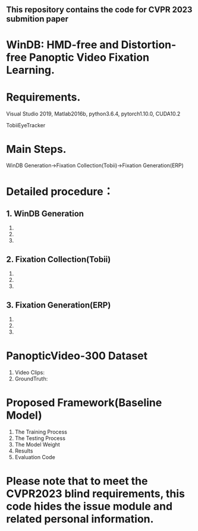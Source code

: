 ## This repository contains the code for CVPR 2023 submition paper 
# WinDB: HMD-free and Distortion-free Panoptic Video Fixation Learning.

# Requirements.
Visual Studio 2019, Matlab2016b, python3.6.4, pytorch1.10.0, CUDA10.2

TobiiEyeTracker

# Main Steps.
WinDB Generation->Fixation Collection(Tobii)->Fixation Generation(ERP)

# Detailed procedure：
## 1. WinDB Generation
1)
2)
3)
## 2. Fixation Collection(Tobii)
1)
2)
3)
## 3. Fixation Generation(ERP)
1)
2)
3)

# PanopticVideo-300 Dataset
1) Video Clips:
2) GroundTruth:

# Proposed Framework(Baseline Model)
1) The Training Process
2) The Testing Process
3) The Model Weight
4) Results
5) Evaluation Code

# Please note that to meet the CVPR2023 blind requirements, this code hides the issue module and related personal information.
